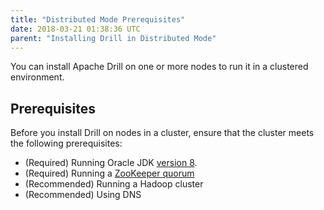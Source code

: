 ```yaml
---
title: "Distributed Mode Prerequisites"
date: 2018-03-21 01:38:36 UTC
parent: "Installing Drill in Distributed Mode"
---
```

You can install Apache Drill on one or more nodes to
run it in a clustered environment.

## Prerequisites

Before you install Drill on nodes in a cluster, ensure that the cluster meets the following prerequisites:

  * (Required) Running Oracle JDK [version 8](http://www.oracle.com/technetwork/java/javase/downloads/jdk8-downloads-2133151.html).       
  * (Required) Running a [ZooKeeper quorum](https://zookeeper.apache.org/doc/r3.1.2/zookeeperStarted.html#sc_RunningReplicatedZooKeeper)  
  * (Recommended) Running a Hadoop cluster   
  * (Recommended) Using DNS 
